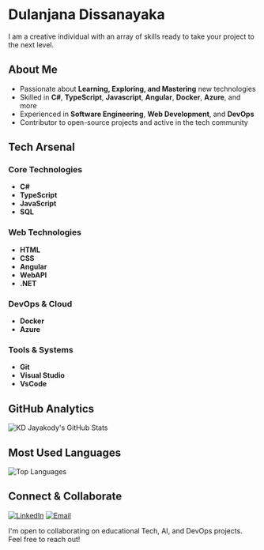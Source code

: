 # Dulanjana Dissanayaka

I am a creative individual with an array of skills ready to take your project to the next level.

## About Me
- Passionate about **Learning, Exploring, and Mastering** new technologies
- Skilled in **C#**, **TypeScript**, **Javascript**, **Angular**, **Docker**, **Azure**, and more
- Experienced in **Software Engineering**, **Web Development**, and **DevOps**
- Contributor to open-source projects and active in the tech community

## Tech Arsenal

### Core Technologies
- **C#**
- **TypeScript**
- **JavaScript**
- **SQL**

### Web Technologies
- **HTML**
- **CSS**
- **Angular**
- **WebAPI**
- **.NET**

### DevOps & Cloud
- **Docker**
- **Azure**

### Tools & Systems
- **Git**
- **Visual Studio**
- **VsCode**

## GitHub Analytics

![KD Jayakody's GitHub Stats](https://github-readme-stats.vercel.app/api?username=kdjayakody&show_icons=true&theme=tokyonight)

## Most Used Languages
![Top Languages](https://github-readme-stats.vercel.app/api/top-langs/?username=kdjayakody&layout=compact&theme=tokyonight)

## Connect & Collaborate
[![LinkedIn](https://img.shields.io/badge/-LinkedIn-0077B5?style=flat-square&logo=linkedin&logoColor=white)](https://www.linkedin.com/in/damith-dulanjana-dissanayaka/)
[![Email](https://img.shields.io/badge/-Email-D14836?style=flat-square&logo=gmail&logoColor=white)](mailto:ddissanayaka496@gmail.com)

I'm open to collaborating on educational Tech, AI, and DevOps projects. Feel free to reach out!

